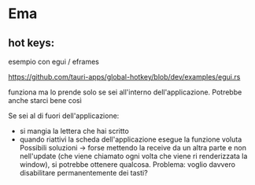 
# Ema 
## hot keys:
esempio con egui / eframes

https://github.com/tauri-apps/global-hotkey/blob/dev/examples/egui.rs

funziona ma lo prende solo se sei all'interno dell'applicazione. Potrebbe anche starci bene così 

Se sei al di fuori dell'applicazione: 
- si mangia la lettera che hai scritto 
- quando riattivi la scheda dell'applicazione esegue la funzione voluta 
Possibili soluzioni -> forse mettendo la receive da un altra parte e non nell'update (che viene chiamato ogni volta che viene ri renderizzata la window), si potrebbe ottenere qualcosa. 
Problema: voglio davvero disabilitare permanentemente dei tasti?

